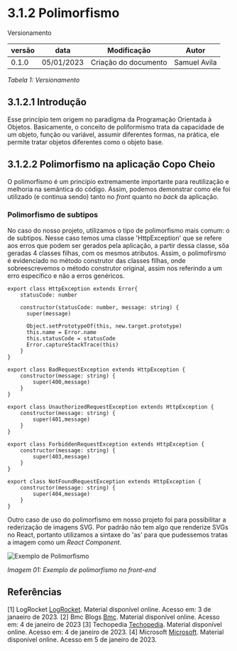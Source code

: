 # 3.1.2 Polimorfismo

Versionamento

versão | data | Modificação | Autor
-------|------|-------------|------
0.1.0 | 05/01/2023 | Criação do documento | Samuel Avila

*Tabela 1: Versionamento*

## 3.1.2.1 Introdução

Esse princípio tem origem no paradigma da Programação Orientada à Objetos. Basicamente, o conceito de poliformismo trata da capacidade de um objeto, função ou variável, assumir diferentes formas, na prática, ele permite tratar objetos diferentes como o objeto base.

## 3.1.2.2 Polimorfismo na aplicação Copo Cheio

O polimorfismo é um princípio extremamente importante para reutilização e melhoria na semântica do código. Assim, podemos demonstrar como ele foi utilizado (e continua sendo) tanto no _front_ quanto no _back_ da aplicação.

### Polimorfismo de subtipos

No caso do nosso projeto, utilizamos o tipo de polimorfismo mais comum: o de subtipos. Nesse caso temos uma classe 'HttpException' que se refere aos erros que podem ser gerados pela aplicação, a partir dessa classe, sõa geradas 4 classes filhas, com os mesmos atributos. Assim, o polimofirsmo é evidenciado no método construtor das classes filhas, onde sobreescrevemos o método construtor original, assim nos referindo a um erro específico e não a erros genéricos. 

```
export class HttpException extends Error{
    statusCode: number

    constructor(statusCode: number, message: string) {
      super(message)
  
      Object.setPrototypeOf(this, new.target.prototype)
      this.name = Error.name
      this.statusCode = statusCode
      Error.captureStackTrace(this)
    }
}

export class BadRequestException extends HttpException {
    constructor(message: string) {
        super(400,message)
    }
}

export class UnauthorizedRequestException extends HttpException {
    constructor(message: string) {
        super(401,message)
    }
}

export class ForbiddenRequestException extends HttpException {
    constructor(message: string) {
        super(403,message)
    }
}

export class NotFoundRequestException extends HttpException {
    constructor(message: string) {
        super(404,message)
    }
}
```

Outro caso de uso do polimorfismo em nosso projeto foi para possibilitar a rederização de imagens SVG. Por padrão não tem algo que renderize SVGs no React, portanto utilizamos a sintaxe do 'as' para que pudessemos tratas a imagem como um _React Component_.

![Exemplo de Polimorfismo](../assets/Gofs/PolymorphimsExample.png)

*Imagem 01: Exemplo de polimorfismo no front-end*

## Referências

[1] LogRocket [LogRocket](https://blog.logrocket.com/build-strongly-typed-polymorphic-components-react-typescript/#how-to-use-typescript-build-strongly-typed-polymorphic-components-react). Material disponível online. Acesso em: 3 de janaeiro de 2023.
[2] Bmc Blogs [Bmc](https://www.bmc.com/blogs/polymorphism-programming/). Material disponível online. Acesso em: 4 de janeiro de 2023
[3] Techopedia [Techopedia](https://www.techopedia.com/definition/28106/polymorphism-general-programming). Material disponível online. Acesso em: 4 de janeiro de 2023.
[4] Microsoft [Microsoft](https://learn.microsoft.com/pt-br/dotnet/csharp/fundamentals/object-oriented/polymorphism). Material disponível online. Acesso em 5 de janeiro de 2023.